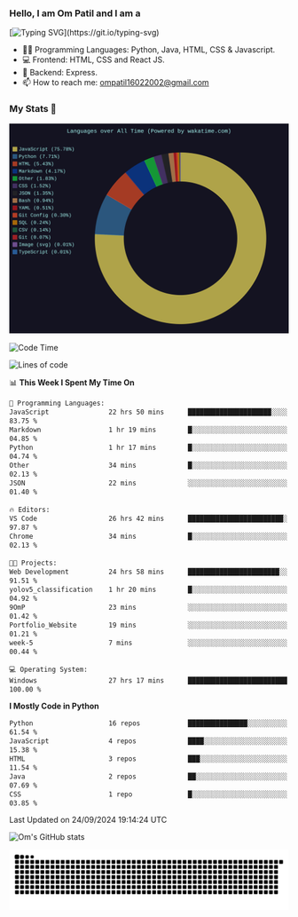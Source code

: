 <h3> Hello, I am Om Patil and I am a</h3>

[![Typing SVG](https://readme-typing-svg.demolab.com?font=Fira+Code&pause=1000&color=00F7F6&random=false&width=435&lines=Python+Developer;Full+Stack+Developer;Java+Developmer;Data+Scientist;Machine+Learning+Engineer;Deep+Learning+Engineer;Artificial+Intelligence+Engineer;Data+Analyst;Python+Developer;Computer+Vision+Specialist;)](https://git.io/typing-svg)


- 👨‍💻 Programming Languages: Python, Java, HTML, CSS & Javascript. 
- 💻 Frontend: HTML, CSS and React JS.
- 🦄 Backend: Express.
- 📫 How to reach me: ompatil16022002@gmail.com

<h3>My Stats 💯</h3>

<img src="wakatime-stats.svg" alt="Wakatime Stats" width="600"/>

<!--  [![Top Langs](https://github-readme-stats.vercel.app/api/top-langs/?username=9OmP&layout=compact&theme=radical)](https://github.com/anuraghazra/github-readme-stats) -->

<!--START_SECTION:waka-->
![Code Time](http://img.shields.io/badge/Code%20Time-32%20hrs%2011%20mins-blue)

![Lines of code](https://img.shields.io/badge/From%20Hello%20World%20I%27ve%20Written-1.5%20million%20lines%20of%20code-blue)

📊 **This Week I Spent My Time On** 

```text
💬 Programming Languages: 
JavaScript               22 hrs 50 mins      █████████████████████░░░░   83.75 % 
Markdown                 1 hr 19 mins        █░░░░░░░░░░░░░░░░░░░░░░░░   04.85 % 
Python                   1 hr 17 mins        █░░░░░░░░░░░░░░░░░░░░░░░░   04.74 % 
Other                    34 mins             █░░░░░░░░░░░░░░░░░░░░░░░░   02.13 % 
JSON                     22 mins             ░░░░░░░░░░░░░░░░░░░░░░░░░   01.40 % 

🔥 Editors: 
VS Code                  26 hrs 42 mins      ████████████████████████░   97.87 % 
Chrome                   34 mins             █░░░░░░░░░░░░░░░░░░░░░░░░   02.13 % 

🐱‍💻 Projects: 
Web Development          24 hrs 58 mins      ███████████████████████░░   91.51 % 
yolov5_classification    1 hr 20 mins        █░░░░░░░░░░░░░░░░░░░░░░░░   04.92 % 
9OmP                     23 mins             ░░░░░░░░░░░░░░░░░░░░░░░░░   01.42 % 
Portfolio_Website        19 mins             ░░░░░░░░░░░░░░░░░░░░░░░░░   01.21 % 
week-5                   7 mins              ░░░░░░░░░░░░░░░░░░░░░░░░░   00.44 % 

💻 Operating System: 
Windows                  27 hrs 17 mins      █████████████████████████   100.00 % 
```

**I Mostly Code in Python** 

```text
Python                   16 repos            ███████████████░░░░░░░░░░   61.54 % 
JavaScript               4 repos             ████░░░░░░░░░░░░░░░░░░░░░   15.38 % 
HTML                     3 repos             ███░░░░░░░░░░░░░░░░░░░░░░   11.54 % 
Java                     2 repos             ██░░░░░░░░░░░░░░░░░░░░░░░   07.69 % 
CSS                      1 repo              █░░░░░░░░░░░░░░░░░░░░░░░░   03.85 % 
```




 Last Updated on 24/09/2024 19:14:24 UTC
<!--END_SECTION:waka-->

![Om's GitHub stats](https://github-readme-stats.vercel.app/api?username=9OmP&show_icons=true&theme=radical)

![snake gif](https://github.com/9OmP/9OmP/blob/output/github-contribution-grid-snake-dark.svg)


